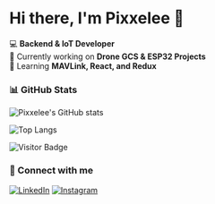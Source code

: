 # Hi there, I'm Pixxelee 👋

💻 **Backend & IoT Developer**  
🚀 Currently working on **Drone GCS & ESP32 Projects**  
🌱 Learning **MAVLink, React, and Redux**

### 📊 GitHub Stats
![Pixxelee's GitHub stats](https://github-readme-stats.vercel.app/api?username=pixxiees&show_icons=true&theme=radical)

![Top Langs](https://github-readme-stats.vercel.app/api/top-langs/?username=pixxiees&layout=compact&theme=tokyonight)

![Visitor Badge](https://visitor-badge.laobi.icu/badge?page_id=pixxiees)


### 🔗 Connect with me
[![LinkedIn](https://img.shields.io/badge/-LinkedIn-blue)](https://www.linkedin.com/in/miftakhullaily/)
[![Instagram](https://img.shields.io/badge/-Instagram-E4405F?logo=instagram&logoColor=white)](https://www.instagram.com/miftakhullaiyy/)

